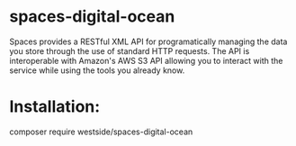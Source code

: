 # spaces-digital-ocean

Spaces provides a RESTful XML API for programatically managing the data you store through the use of standard HTTP requests. The API is interoperable with Amazon's AWS S3 API allowing you to interact with the service while using the tools you already know.

# Installation:

composer require westside/spaces-digital-ocean
